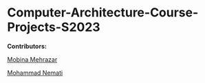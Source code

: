 # Computer-Architecture-Course-Projects-S2023

**Contributors:**

[Mobina Mehrazar](https://github.com/MobinaMhr)

[Mohammad Nemati](https://github.com/mmd-nemati)
